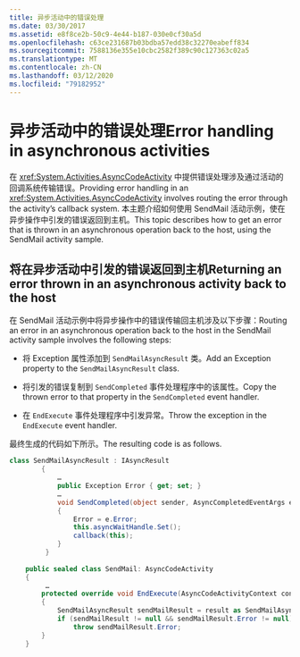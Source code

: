 ```yaml
---
title: 异步活动中的错误处理
ms.date: 03/30/2017
ms.assetid: e8f8ce2b-50c9-4e44-b187-030e0cf30a5d
ms.openlocfilehash: c63ce231687b03bdba57edd38c32270eabeff834
ms.sourcegitcommit: 7588136e355e10cbc2582f389c90c127363c02a5
ms.translationtype: MT
ms.contentlocale: zh-CN
ms.lasthandoff: 03/12/2020
ms.locfileid: "79182952"
---
```

# <a name="error-handling-in-asynchronous-activities"></a><span data-ttu-id="92c83-102">异步活动中的错误处理</span><span class="sxs-lookup"><span data-stu-id="92c83-102">Error handling in asynchronous activities</span></span>
<span data-ttu-id="92c83-103">在 <xref:System.Activities.AsyncCodeActivity> 中提供错误处理涉及通过活动的回调系统传输错误。</span><span class="sxs-lookup"><span data-stu-id="92c83-103">Providing error handling in an <xref:System.Activities.AsyncCodeActivity> involves routing the error through the activity’s callback system.</span></span> <span data-ttu-id="92c83-104">本主题介绍如何使用 SendMail 活动示例，使在异步操作中引发的错误返回到主机。</span><span class="sxs-lookup"><span data-stu-id="92c83-104">This topic describes how to get an error that is thrown in an asynchronous operation back to the host, using the SendMail activity sample.</span></span>  
  
## <a name="returning-an-error-thrown-in-an-asynchronous-activity-back-to-the-host"></a><span data-ttu-id="92c83-105">将在异步活动中引发的错误返回到主机</span><span class="sxs-lookup"><span data-stu-id="92c83-105">Returning an error thrown in an asynchronous activity back to the host</span></span>  
 <span data-ttu-id="92c83-106">在 SendMail 活动示例中将异步操作中的错误传输回主机涉及以下步骤：</span><span class="sxs-lookup"><span data-stu-id="92c83-106">Routing an error in an asynchronous operation back to the host in the SendMail activity sample involves the following steps:</span></span>  
  
- <span data-ttu-id="92c83-107">将 Exception 属性添加到 `SendMailAsyncResult` 类。</span><span class="sxs-lookup"><span data-stu-id="92c83-107">Add an Exception property to the `SendMailAsyncResult` class.</span></span>  
  
- <span data-ttu-id="92c83-108">将引发的错误复制到 `SendCompleted` 事件处理程序中的该属性。</span><span class="sxs-lookup"><span data-stu-id="92c83-108">Copy the thrown error to that property in the `SendCompleted` event handler.</span></span>  
  
- <span data-ttu-id="92c83-109">在 `EndExecute` 事件处理程序中引发异常。</span><span class="sxs-lookup"><span data-stu-id="92c83-109">Throw the exception in the `EndExecute` event handler.</span></span>  
  
 <span data-ttu-id="92c83-110">最终生成的代码如下所示。</span><span class="sxs-lookup"><span data-stu-id="92c83-110">The resulting code is as follows.</span></span>  
  
```csharp  
class SendMailAsyncResult : IAsyncResult  
        {  
            …  
            public Exception Error { get; set; }
            …  
            void SendCompleted(object sender, AsyncCompletedEventArgs e)  
            {  
                Error = e.Error;  
                this.asyncWaitHandle.Set();  
                callback(this);  
            }  
         }  
  
    public sealed class SendMail: AsyncCodeActivity  
    {  
         …  
        protected override void EndExecute(AsyncCodeActivityContext context, IAsyncResult result)  
        {  
            SendMailAsyncResult sendMailResult = result as SendMailAsyncResult;  
            if (sendMailResult != null && sendMailResult.Error != null)  
                throw sendMailResult.Error;
        }  
    }  
```
